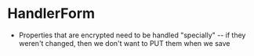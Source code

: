 # HandlerForm 
* Properties that are encrypted need to be handled "specially" -- if they weren't changed, then we don't want to PUT them when we save
